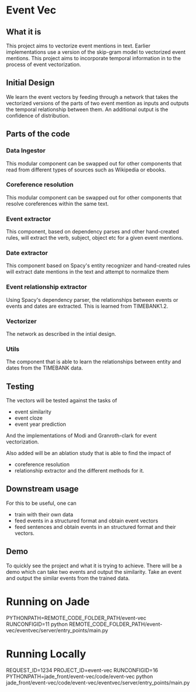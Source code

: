 # Event Vec
## What it is
This project aims to vectorize event mentions in text. Earlier implementations use a version of the skip-gram model to vectorized event mentions. This project aims to incorporate temporal information in to the process of event vectorization.

## Initial Design
We learn the event vectors by feeding through a network that takes the vectorized versions of the parts of two event mention as inputs and outputs the temporal relationship between them. An additional output is the confidence of distribution.

## Parts of the code
### Data Ingestor
This modular component can be swapped out for other components that read from different types of sources such as Wikipedia or ebooks.

### Coreference resolution
This modular component can be swapped out for other components that resolve coreferences within the same text.

### Event extractor
This component, based on dependency parses and other hand-created rules, will extract the verb, subject, object etc for a given event mentions.

### Date extractor
This component based on Spacy's entity recognizer and hand-created rules will extract date mentions in the text and attempt to normalize them

### Event relationship extractor
Using Spacy's dependency parser, the relationships between events or events and dates are extracted. This is learned from TIMEBANK1.2.

### Vectorizer
The network as described in the intial design.
### Utils
The component that is able to learn the relationships between entity and dates from the TIMEBANK data.

## Testing
The vectors will be tested against the tasks of
* event similarity
* event cloze
* event year prediction

And the implementations of Modi and Granroth-clark for event vectorization.

Also added will be an ablation study that is able to find the impact of
* coreference resolution
* relationship extractor and the different methods for it.

## Downstream usage
For this to be useful, one can
* train with their own data
* feed events in a structured format and obtain event vectors
* feed sentences and obtain events in an structured format and their vectors.

## Demo
To quickly see the project and what it is trying to achieve. There will be a demo which can take two events and output the similarity. Take an event and output the similar events from the trained data.

# Running on Jade
PYTHONPATH=REMOTE_CODE_FOLDER_PATH/event-vec RUNCONFIGID=11 python REMOTE_CODE_FOLDER_PATH/event-vec/eventvec/server/entry_points/main.py

# Running Locally
REQUEST_ID=1234 PROJECT_ID=event-vec RUNCONFIGID=16 PYTHONPATH=jade_front/event-vec/code/event-vec python jade_front/event-vec/code/event-vec/eventvec/server/entry_points/main.py 

